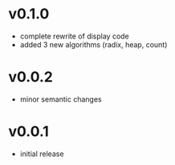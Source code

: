 # v0.1.0
- complete rewrite of display code
- added 3 new algorithms (radix, heap, count)

# v0.0.2
- minor semantic changes

# v0.0.1
- initial release
